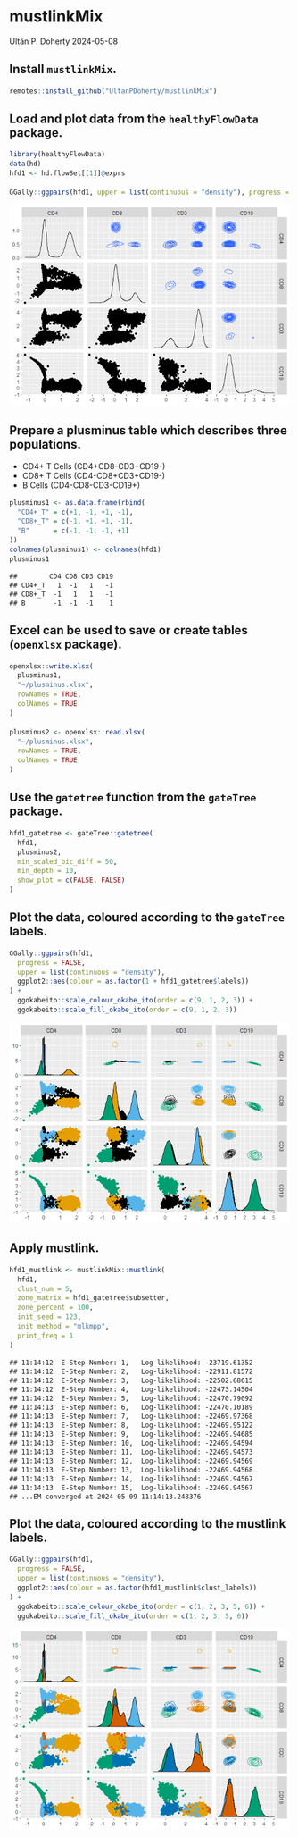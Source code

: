 mustlinkMix
================
Ultán P. Doherty
2024-05-08

## Install `mustlinkMix`.

``` r
remotes::install_github("UltanPDoherty/mustlinkMix")
```

## Load and plot data from the `healthyFlowData` package.

``` r
library(healthyFlowData)
data(hd)
hfd1 <- hd.flowSet[[1]]@exprs

GGally::ggpairs(hfd1, upper = list(continuous = "density"), progress = FALSE)
```

![](README_files/figure-gfm/hfd1_setup-1.png)<!-- -->

## Prepare a plusminus table which describes three populations.

- CD4+ T Cells (CD4+CD8-CD3+CD19-)
- CD8+ T Cells (CD4-CD8+CD3+CD19-)
- B Cells (CD4-CD8-CD3-CD19+)

``` r
plusminus1 <- as.data.frame(rbind(
  "CD4+_T" = c(+1, -1, +1, -1),
  "CD8+_T" = c(-1, +1, +1, -1),
  "B"      = c(-1, -1, -1, +1)
))
colnames(plusminus1) <- colnames(hfd1)
plusminus1
```

    ##        CD4 CD8 CD3 CD19
    ## CD4+_T   1  -1   1   -1
    ## CD8+_T  -1   1   1   -1
    ## B       -1  -1  -1    1

## Excel can be used to save or create tables (`openxlsx` package).

``` r
openxlsx::write.xlsx(
  plusminus1,
  "~/plusminus.xlsx",
  rowNames = TRUE,
  colNames = TRUE
)

plusminus2 <- openxlsx::read.xlsx(
  "~/plusminus.xlsx",
  rowNames = TRUE,
  colNames = TRUE
)
```

## Use the `gatetree` function from the `gateTree` package.

``` r
hfd1_gatetree <- gateTree::gatetree(
  hfd1,
  plusminus2,
  min_scaled_bic_diff = 50,
  min_depth = 10,
  show_plot = c(FALSE, FALSE)
)
```

## Plot the data, coloured according to the `gateTree` labels.

``` r
GGally::ggpairs(hfd1,
  progress = FALSE,
  upper = list(continuous = "density"),
  ggplot2::aes(colour = as.factor(1 + hfd1_gatetree$labels))
) +
  ggokabeito::scale_colour_okabe_ito(order = c(9, 1, 2, 3)) +
  ggokabeito::scale_fill_okabe_ito(order = c(9, 1, 2, 3))
```

![](README_files/figure-gfm/ggpairs_gatetree-1.png)<!-- -->

## Apply mustlink.

``` r
hfd1_mustlink <- mustlinkMix::mustlink(
  hfd1,
  clust_num = 5,
  zone_matrix = hfd1_gatetree$subsetter,
  zone_percent = 100,
  init_seed = 123,
  init_method = "mlkmpp",
  print_freq = 1
)
```

    ## 11:14:12  E-Step Number: 1,   Log-likelihood: -23719.61352
    ## 11:14:12  E-Step Number: 2,   Log-likelihood: -22911.81572
    ## 11:14:12  E-Step Number: 3,   Log-likelihood: -22502.68615
    ## 11:14:12  E-Step Number: 4,   Log-likelihood: -22473.14504
    ## 11:14:12  E-Step Number: 5,   Log-likelihood: -22470.79092
    ## 11:14:13  E-Step Number: 6,   Log-likelihood: -22470.10189
    ## 11:14:13  E-Step Number: 7,   Log-likelihood: -22469.97368
    ## 11:14:13  E-Step Number: 8,   Log-likelihood: -22469.95122
    ## 11:14:13  E-Step Number: 9,   Log-likelihood: -22469.94685
    ## 11:14:13  E-Step Number: 10,  Log-likelihood: -22469.94594
    ## 11:14:13  E-Step Number: 11,  Log-likelihood: -22469.94573
    ## 11:14:13  E-Step Number: 12,  Log-likelihood: -22469.94569
    ## 11:14:13  E-Step Number: 13,  Log-likelihood: -22469.94568
    ## 11:14:13  E-Step Number: 14,  Log-likelihood: -22469.94567
    ## 11:14:13  E-Step Number: 15,  Log-likelihood: -22469.94567
    ## ...EM converged at 2024-05-09 11:14:13.248376

## Plot the data, coloured according to the mustlink labels.

``` r
GGally::ggpairs(hfd1,
  progress = FALSE,
  upper = list(continuous = "density"),
  ggplot2::aes(colour = as.factor(hfd1_mustlink$clust_labels))
) +
  ggokabeito::scale_colour_okabe_ito(order = c(1, 2, 3, 5, 6)) +
  ggokabeito::scale_fill_okabe_ito(order = c(1, 2, 3, 5, 6))
```

![](README_files/figure-gfm/ggpairs_mustlink-1.png)<!-- -->
